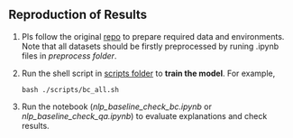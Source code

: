## Reproduction of Results

1. Pls follow the original [repo](https://github.com/akashkm99/Interpretable-Attention) to prepare required data and environments. Note that all datasets should be firstly preprocessed by runing .ipynb files in *preprocess folder*.

2. Run the shell script in [scripts folder](https://github.com/BierOne/Attention-Faithfulness/tree/master/Transparency/scripts) to **train the model**. For example,
    ```
    bash ./scripts/bc_all.sh
    ```

3. Run the notebook (*nlp_baseline_check_bc.ipynb* or *nlp_baseline_check_qa.ipynb*) to evaluate explanations and check results.
